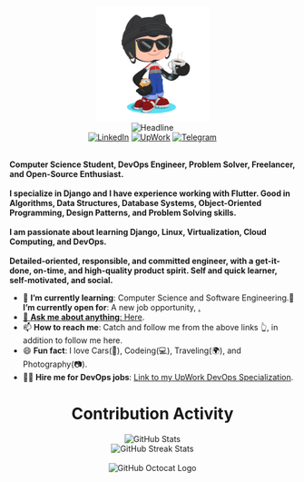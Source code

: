 <div>
    <div align=center>
        <img src="https://raw.githubusercontent.com/AhmedFathyDev/AhmedFathyDev/main/GitHub.png" alt="GitHub Octocat Drinking a Cup of Coffee" height="200">
    </div>
   <div align=center>
        <img src="https://readme-typing-svg.herokuapp.com?color=%236FDA44&size=32&center=true&vCenter=true&width=600&height=50&lines=Hi+there+I'm+Tasneem+%F0%9F%91%8B;Computer+Science+Student;DEVOPS+Engineer;Problem+Solver;Freelancer;Open-Source+Enthusiast" alt="Headline" />
    </div>
    <div align=center>
        <a href="https://www.linkedin.com/in/tasneem-selim-53b432200"><img src="https://img.shields.io/badge/Linkedin-0077b5?style=flat&logo=linkedin" alt="LinkedIn" /></a>
        <a href="https://www.upwork.com/freelancers/~01a6284d97b5985aae"><img src="https://img.shields.io/badge/Upwork-494949?style=flat&logo=upwork" alt="UpWork" /></a>
        <a href="https://t.me/Tasneem_selim"><img src="https://img.shields.io/badge/Telegram-0088cc?style=flat&logo=telegram" alt="Telegram" /></a>
    </div>
    <div align=left>
        <br>
        <p>
            <strong>
                Computer Science Student, DevOps Engineer, Problem Solver, Freelancer, and Open-Source Enthusiast.<br><br>
                I specialize in Django  and I have experience working with Flutter. Good in Algorithms, Data Structures, Database Systems, Object-Oriented Programming, Design Patterns, and Problem Solving skills.<br><br>
                I am passionate about learning Django, Linux, Virtualization, Cloud Computing, and DevOps.<br><br>
                Detailed-oriented, responsible, and committed engineer, with a get-it-done, on-time, and high-quality product spirit. Self and quick learner, self-motivated, and social.
            </strong>
        </p>
        <ul>
            <li>🌱 <b>I’m currently learning</b>: Computer Science and Software Engineering.</
            <li>🤔 <b>I’m currently open for</b>: A new job opportunity, <a href="https://flowcv.com/resume/sc91mhdqwf"LINK TO MY RESUME</a>.</li>
            <li>💬 <b>Ask me about anything</b>: <a href=""https://github.com/TASNEEM111-111/TASNEEM111-111/issues"">Here</a>.</li>
            <li>📫 <b>How to reach me</b>: Catch and follow me from the above links 👆, in addition to follow me here.</li>
            <li>😄 <b>Fun fact</b>: I love Cars(🚗), Codeing(💻), Traveling(🌍), and Photography(📷).</li>
            <li>👨‍💻 <b>Hire me for DevOps jobs</b>: <a href="https://www.upwork.com/freelancers/~01a6284d97b5985aae">Link to my UpWork DevOps Specialization</a>.</li>
        </ul>
  <div align="center">
    <h1>Contribution Activity</h1>
    <img src="https://github-readme-stats.vercel.app/api?username=TASNEEM111-111&title_color=6FDA44&text_color=FFFFFF&show_icons=true&icon_color=6FDA44&include_all_commits=true&count_private=true&theme=dark" alt="GitHub Stats" height="200" />
    <br>
    <!--
    <img src="https://github-readme-stats.vercel.app/api/top-langs?username=TASNEEM111-111&layout=compact&title_color=6FDA44&text_color=FFFFFF&theme=dark" alt="GitHub Most Used Languages" height="200" />
    <br>
    -->
    <img src="https://github-readme-streak-stats.herokuapp.com/?user=TASNEEM111-111&theme=dark&date_format=j%20M%5B%20Y%5D&currStreakLabel=6FDA44&fire=6FDA44&ring=6FDA44" alt="GitHub Streak Stats" height="200" />
    <br>
    <br>
</div>
<div align="center">
    <img src="https://raw.githubusercontent.com/TASNEEM111-111/TASNEEM111-111/main/GitHub.gif" alt="GitHub Octocat Logo" height="100">
   
</div>


